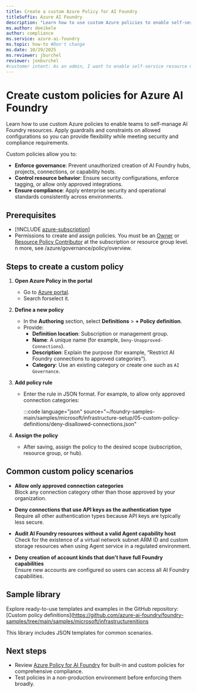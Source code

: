 ```yaml
---
title: Create a custom Azure Policy for AI Foundry
titleSuffix: Azure AI Foundry
description: "Learn how to use custom Azure policies to enable self-service resource management in your organization, while applying guardrails and constraints on allowed configurations to meet security and compliance requirements."
ms.author: deeikele
author: compliance
ms.service: azure-ai-foundry
ms.topic: how-to #Don't change
ms.date: 10/29/2025
ms.reviewer: jburchel
reviewer: jonburchel
#customer intent: As an admin, I want to enable self-service resource management while staying compliant with security and compliance requirements.
---
```


# Create custom policies for Azure AI Foundry

Learn how to use custom Azure policies to enable teams to self-manage AI Foundry resources. Apply guardrails and constraints on allowed configurations so you can provide flexibility while meeting security and compliance requirements.

Custom policies allow you to:

- **Enforce governance**: Prevent unauthorized creation of AI Foundry hubs, projects, connections, or capability hosts.
- **Control resource behavior**: Ensure security configurations, enforce tagging, or allow only approved integrations.
- **Ensure compliance**: Apply enterprise security and operational standards consistently across environments.

## Prerequisites

- [!INCLUDE [azure-subscription](../includes/azure-subscription.md)]
- Permissions to create and assign policies. You must be an [Owner](/azure/role-based-access-control/built-in-roles#owner) or [Resource Policy Contributor](/azure/role-based-access-control/built-in-roles#resource-policy-contributor) at the subscription or resource group level.
n more, see /azure/governance/policy/overview.

## Steps to create a custom policy

1. **Open Azure Policy in the portal**
   - Go to [Azure portal](https://portal.azure.com).
   - Search forselect it.

2. **Define a new policy**
   - In the **Authoring** section, select **Definitions** > **+ Policy definition**.
   - Provide:
     - **Definition location**: Subscription or management group.
     - **Name**: A unique name (for example, `Deny-Unapproved-Connections`).
     - **Description**: Explain the purpose (for example, “Restrict AI Foundry connections to approved categories”).
     - **Category**: Use an existing category or create one such as `AI Governance`.

3. **Add policy rule**
   - Enter the rule in JSON format. For example, to allow only approved connection categories:

     :::code language="json" source="~/foundry-samples-main/samples/microsoft/infrastructure-setup/05-custom-policy-definitions/deny-disallowed-connections.json"

4. **Assign the policy**
   - After saving, assign the policy to the desired scope (subscription, resource group, or hub).

## Common custom policy scenarios

- **Allow only approved connection categories**  
  Block any connection category other than those approved by your organization.

- **Deny connections that use API keys as the authentication type**  
  Require all other authentication types because API keys are typically less secure.

- **Audit AI Foundry resources without a valid Agent capability host**  
  Check for the existence of a virtual network subnet ARM ID and custom storage resources when using Agent service in a regulated environment.

- **Deny creation of account kinds that don't have full Foundry capabilities**  
  Ensure new accounts are configured so users can access all AI Foundry capabilities.

## Sample library

Explore ready-to-use templates and examples in the GitHub repository:  
[Custom policy definitions](https://github.com/azure-ai-foundry/foundry-samples/tree/main/samples/microsoft/infrastructurenitions

This library includes JSON templates for common scenarios.

## Next steps

- Review [Azure Policy for AI Foundry](https://learn.microsoft.com/azure/ai-studio/how-to/azure-policy) for built-in and custom policies for comprehensive compliance.
- Test policies in a non-production environment before enforcing them broadly.